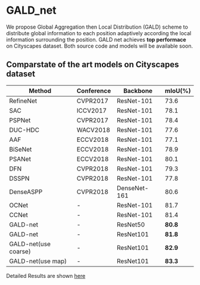 # GALD_net
We propose Global Aggregation then Local Distribution (GALD) scheme to distribute global information to each position adaptively according the local information surrounding the position. GALD net achieves **top performace** on Cityscapes dataset. Both source code and models will be available soon.


## Comparstate of the art models on Cityscapes dataset 
Method | Conference | Backbone | mIoU(\%) 
---- | --- | --- | --- 
RefineNet |  CVPR2017  | ResNet-101  |  73.6 
SAC  |  ICCV2017  | ResNet-101  |  78.1 
PSPNet |  CVPR2017  | ResNet-101  |  78.4
DUC-HDC | WACV2018 | ResNet-101 | 77.6 
AAF |   ECCV2018  | ResNet-101  |  77.1 
BiSeNet |   ECCV2018  | ResNet-101  |  78.9 
PSANet |  ECCV2018  | ResNet-101  |  80.1 
DFN  |  CVPR2018  | ResNet-101  |  79.3 
DSSPN | CVPR2018  | ResNet-101  | 77.8 
DenseASPP  |  CVPR2018  | DenseNet-161  |  80.6
OCNet| - |  ResNet-101 | 81.7
CCNet| - | ResNet-101 | 81.4
GALD-net | - | ResNet50 |**80.8**
GALD-net | -| ResNet101 |**81.8**
GALD-net(use coarse) |- | ResNet101 |**82.9**
GALD-net(use map)|- |ResNet101| **83.3**

Detailed Results are shown [here](https://www.cityscapes-dataset.com/anonymous-results/?id=5ee0f5098e160aa56db6e9ed01c5fbc73d4ac736b6b61751b50ad31067b0d5bd)
